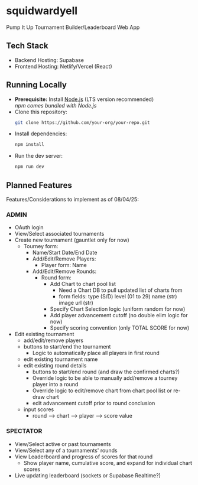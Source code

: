 # squidwardyell
Pump It Up Tournament Builder/Leaderboard Web App

## Tech Stack
  - Backend Hosting: Supabase
  - Frontend Hosting: Netlify/Vercel (React)

## Running Locally
- **Prerequisite:** Install [Node.js](https://nodejs.org/) (LTS version recommended)  
  _npm comes bundled with Node.js_
- Clone this repository:
  ```bash
  git clone https://github.com/your-org/your-repo.git
  ```
- Install dependencies:
  ```bash
  npm install
  ```
- Run the dev server:
  ```bash
  npm run dev
  ```

## Planned Features
Features/Considerations to implement as of 08/04/25:

### ADMIN
  - OAuth login
  - View/Select associated tournaments
  - Create new tournament (gauntlet only for now)
    - Tourney form:
      - Name/Start Date/End Date
      - Add/Edit/Remove Players: 
        - Player form: Name
      - Add/Edit/Remove Rounds: 
        - Round form:
          - Add Chart to chart pool list
            - Need a Chart DB to pull updated list of charts from
            - form fields: type (S/D) level (01 to 29) name (str) image url (str)
          - Specify Chart Selection logic (uniform random for now)
           - Add player advancement cutoff (no double elim logic for now)
           - Specify scoring convention (only TOTAL SCORE for now)
  - Edit existing tournament
    - add/edit/remove players
    - buttons to start/end the tournament
      - Logic to automatically place all players in first round
    - edit existing tournament name
    - edit existing round details
      - buttons to start/end round (and draw the confirmed charts?)
      - Override logic to be able to manually add/remove a tourney player into a round
      - Override logic to edit/remove chart from chart pool list or re-draw chart
      - edit advancement cutoff prior to round conclusion
    - input scores
      - round --> chart --> player --> score value

### SPECTATOR
  - View/Select active or past tournaments
  - View/Select any of a tournaments' rounds
  - View Leaderboard and progress of scores for that round
    - Show player name, cumulative score, and expand for individual chart scores
  - Live updating leaderboard (sockets or Supabase Realtime?)
